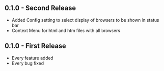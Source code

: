 ## 0.1.0 - Second Release
* Added Config setting to select display of browsers to be shown in status bar
* Context Menu for html and htm files with all browsers

## 0.1.0 - First Release
* Every feature added
* Every bug fixed
